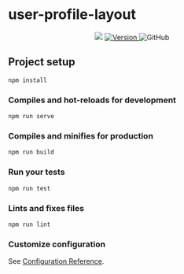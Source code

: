 # user-profile-layout
<p align="center">
	<img src="https://travis-ci.org/JoseJuan81/UserProfileLayout.svg?branch=dev">
	<a href="https://www.npmjs.com/package/responsive-table-dl">
		<img src="https://img.shields.io/npm/v/responsive-table-dl.svg" alt="Version">
	</a>
	<img alt="GitHub" src="https://img.shields.io/github/license/josejuan81/UserProfileLayout">
</p>

## Project setup
```
npm install
```

### Compiles and hot-reloads for development
```
npm run serve
```

### Compiles and minifies for production
```
npm run build
```

### Run your tests
```
npm run test
```

### Lints and fixes files
```
npm run lint
```

### Customize configuration
See [Configuration Reference](https://cli.vuejs.org/config/).
